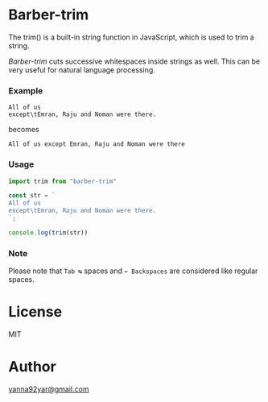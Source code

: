 # Barber-trim

The trim() is a built-in string function in JavaScript, which is used to trim a string.

*Barber-trim* cuts successive whitespaces inside strings as well. This can be very useful for natural language processing.

### Example
```
All of us
except\tEmran, Raju and Noman were there.
```

becomes

```All of us except Emran, Raju and Noman were there```

### Usage
```js
import trim from "barber-trim"

const str = `
All of us
except\tEmran, Raju and Noman were there.
`;

console.log(trim(str))
```

### Note
Please note that `Tab ↹` spaces and `← Backspaces` are considered like regular spaces.

# License

MIT

# Author

yanna92yar@gmail.com